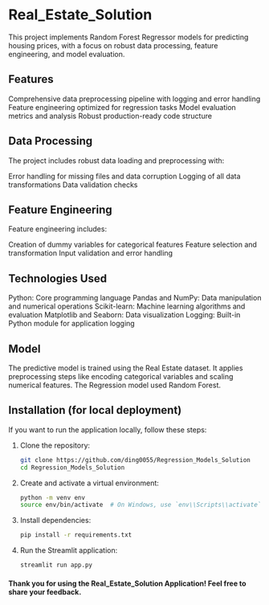 # Real_Estate_Solution
This project implements Random Forest Regressor models for predicting housing prices, with a focus on robust data processing, feature engineering, and model evaluation.

## Features
Comprehensive data preprocessing pipeline with logging and error handling
Feature engineering optimized for regression tasks
Model evaluation metrics and analysis
Robust production-ready code structure

## Data Processing
The project includes robust data loading and preprocessing with:

Error handling for missing files and data corruption
Logging of all data transformations
Data validation checks

## Feature Engineering
Feature engineering includes:

Creation of dummy variables for categorical features
Feature selection and transformation
Input validation and error handling

## Technologies Used
Python: Core programming language
Pandas and NumPy: Data manipulation and numerical operations
Scikit-learn: Machine learning algorithms and evaluation
Matplotlib and Seaborn: Data visualization
Logging: Built-in Python module for application logging

## Model
The predictive model is trained using the Real Estate dataset. It applies preprocessing steps like encoding categorical variables and scaling numerical features. The Regression model used Random Forest.


## Installation (for local deployment)
If you want to run the application locally, follow these steps:

1. Clone the repository:
   ```bash
   git clone https://github.com/ding0055/Regression_Models_Solution
   cd Regression_Models_Solution

2. Create and activate a virtual environment:
   ```bash
   python -m venv env
   source env/bin/activate  # On Windows, use `env\\Scripts\\activate`

3. Install dependencies:
   ```bash
   pip install -r requirements.txt

4. Run the Streamlit application:
   ```bash
   streamlit run app.py

#### Thank you for using the Real_Estate_Solution Application! Feel free to share your feedback.
